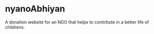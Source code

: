 # nyanoAbhiyan
A donation website for an NGO that helps to contirbute in a better life of childrens.
